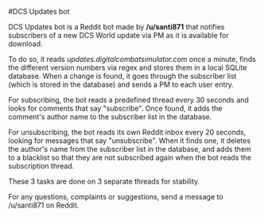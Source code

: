 #DCS Updates bot

DCS Updates bot is a Reddit bot made by **/u/santi871** that notifies subscribers of a new DCS World update via PM as
it is available for download.

To do so, it reads *updates.digitalcombatsimulator.com* once a minute, finds the different version numbers via regex and stores them in a
local SQLite database. When a change is found, it goes through the subscriber list (which is stored in the database)
and sends a PM to each user entry.


For subscribing, the bot reads a predefined thread every 30 seconds and looks for comments that say "subscribe". Once
found, it adds the comment's author name to the subscriber list in the database.


For unsubscribing, the bot reads its own Reddit inbox every 20 seconds, looking for messages that say "unsubscribe".
When it finds one, it deletes the author's name from the subscriber list in the database, and adds them to a blacklist
so that they are not subscribed again when the bot reads the subscription thread.


These 3 tasks are done on 3 separate threads for stability.


For any questions, complaints or suggestions, send a message to /u/santi871 on Reddit.